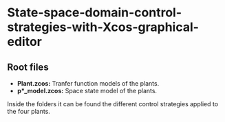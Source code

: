 # State-space-domain-control-strategies-with-Xcos-graphical-editor
## Root files
- **Plant.zcos:** Tranfer function models of the plants.
- **p\*_model.zcos:** Space state model of the plants.

Inside the folders it can be found the different control strategies applied to the four plants.

